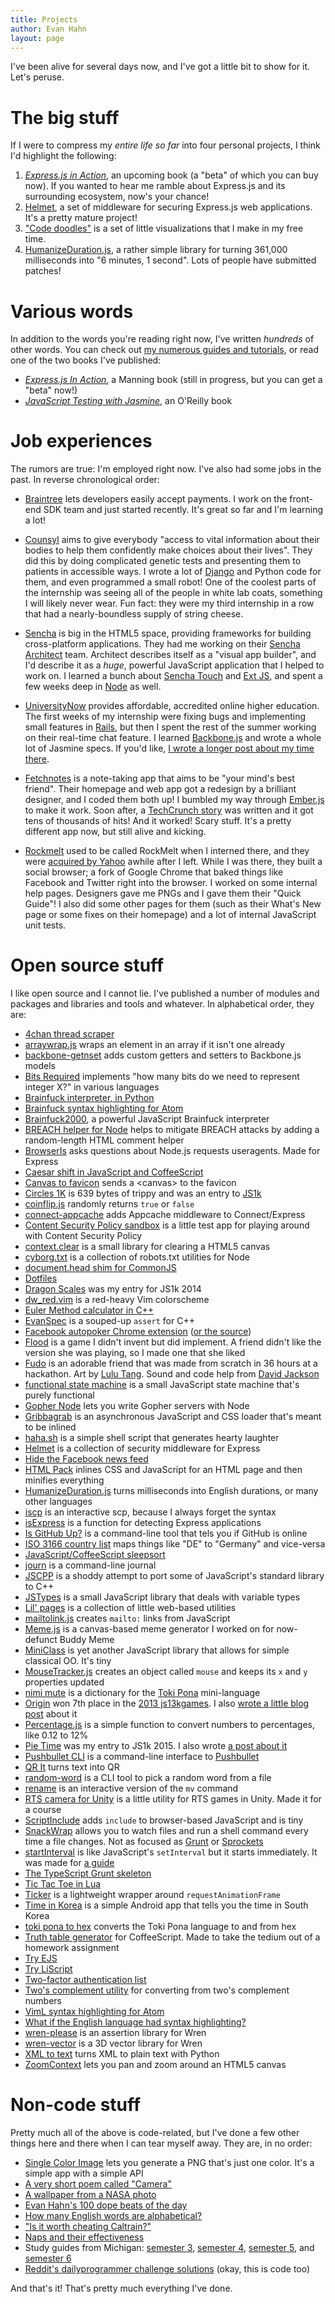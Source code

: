 ```yaml
---
title: Projects
author: Evan Hahn
layout: page
---
```

I've been alive for several days now, and I've got a little bit to show for it. Let's peruse.

The big stuff
=============

If I were to compress my *entire life so far* into four personal projects, I think I'd highlight the following:

1. [*Express.js in Action*](http://manning.com/hahn/?a_aid=express-in-action&a_bid=fe3fcff7), an upcoming book (a "beta" of which you can buy now). If you wanted to hear me ramble about Express.js and its surrounding ecosystem, now's your chance!
2. [Helmet](https://github.com/helmetjs/helmet), a set of middleware for securing Express.js web applications. It's a pretty mature project!
3. ["Code doodles"](https://evanhahn.github.io/code-doodles/) is a set of little visualizations that I make in my free time.
4. [HumanizeDuration.js](https://evanhahn.github.io/HumanizeDuration.js/), a rather simple library for turning 361,000 milliseconds into "6 minutes, 1 second". Lots of people have submitted patches!

Various words
=============

In addition to the words you're reading right now, I've written _hundreds_ of other words. You can check out [my numerous guides and tutorials](/guides), or read one of the two books I've published:

* [*Express.js In Action*](http://manning.com/hahn/?a_aid=express-in-action&a_bid=fe3fcff7), a Manning book (still in progress, but you can get a "beta" now!)
* [*JavaScript Testing with Jasmine*](http://shop.oreilly.com/product/0636920028277.do), an O'Reilly book

Job experiences
===============

The rumors are true: I'm employed right now. I've also had some jobs in the past. In reverse chronological order:

* [Braintree](https://www.braintreepayments.com/) lets developers easily accept payments. I work on the front-end SDK team and just started recently. It's great so far and I'm learning a lot!

* [Counsyl](https://www.counsyl.com/) aims to give everybody "access to vital information about their bodies to help them confidently make choices about their lives". They did this by doing complicated genetic tests and presenting them to patients in accessible ways. I wrote a lot of [Django](https://www.djangoproject.com/) and Python code for them, and even programmed a small robot! One of the coolest parts of the internship was seeing all of the people in white lab coats, something I will likely never wear. Fun fact: they were my third internship in a row that had a nearly-boundless supply of string cheese.

* [Sencha](http://www.sencha.com/) is big in the HTML5 space, providing frameworks for building cross-platform applications. They had me working on their [Sencha Architect](http://www.sencha.com/products/architect) team. Architect describes itself as a "visual app builder", and I'd describe it as a _huge_, powerful JavaScript application that I helped to work on. I learned a bunch about [Sencha Touch](http://www.sencha.com/products/touch/) and [Ext JS](http://www.sencha.com/products/extjs/), and spent a few weeks deep in [Node](http://nodejs.org/) as well.

* [UniversityNow](http://unow.com/) provides affordable, accredited online higher education. The first weeks of my internship were fixing bugs and implementing small features in [Rails](http://rubyonrails.org/), but then I spent the rest of the summer working on their real-time chat feature. I learned [Backbone.js](http://backbonejs.org/) and wrote a whole lot of Jasmine specs. If you'd like, [I wrote a longer post about my time there](/on-my-internship-at-universitynow).

* [Fetchnotes](http://www.fetchnotes.com) is a note-taking app that aims to be "your mind's best friend". Their homepage and web app got a redesign by a brilliant designer, and I coded them both up! I bumbled my way through [Ember.js](http://emberjs.com/) to make it work. Soon after, a [TechCrunch story](http://techcrunch.com/2012/04/12/fetchnotes-launches-a-simple-cloud-based-note-taking-service-that-twitter-users-will-love/) was written and it got tens of thousands of hits! And it worked! Scary stuff. It's a pretty different app now, but still alive and kicking.

* [Rockmelt](http://rockmelt.com/) used to be called RockMelt when I interned there, and they were [acquired by Yahoo](http://yahoo.tumblr.com/post/57166940839/) awhile after I left. While I was there, they built a social browser; a fork of Google Chrome that baked things like Facebook and Twitter right into the browser. I worked on some internal help pages. Designers gave me PNGs and I gave them their "Quick Guide"! I also did some other pages for them (such as their What's New page or some fixes on their homepage) and a lot of internal JavaScript unit tests.

Open source stuff
=================

I like open source and I cannot lie. I've published a number of modules and packages and libraries and tools and whatever. In alphabetical order, they are:

* [4chan thread scraper](https://github.com/EvanHahn/4chan-thread-scraper)
* [arraywrap.js](https://github.com/EvanHahn/arraywrap.js) wraps an element in an array if it isn't one already
* [backbone-getnset](https://github.com/EvanHahn/backbone-getnset) adds custom getters and setters to Backbone.js models
* [Bits Required](https://github.com/EvanHahn/bits-required) implements "how many bits do we need to represent integer X?" in various languages
* [Brainfuck interpreter, in Python](https://github.com/EvanHahn/brainfuck-interpreter/tree/master)
* [Brainfuck syntax highlighting for Atom](https://github.com/EvanHahn/atom-language-brainfuck)
* [Brainfuck2000](https://github.com/EvanHahn/BRAINFUCK2000), a powerful JavaScript Brainfuck interpreter
* [BREACH helper for Node](https://github.com/EvanHahn/node-breach-helper) helps to mitigate BREACH attacks by adding a random-length HTML comment helper
* [BrowserIs](https://github.com/EvanHahn/BrowserIs) asks questions about Node.js requests useragents. Made for Express
* [Caesar shift in JavaScript and CoffeeScript](/caesar-shift-in-javascript)
* [Canvas to favicon](https://github.com/EvanHahn/canvas-to-favicon) sends a &lt;canvas&gt; to the favicon
* [Circles 1K](/circles-1k) is 639 bytes of trippy and was an entry to [JS1k](http://js1k.com)
* [coinflip.js](https://github.com/EvanHahn/coinflip.js) randomly returns `true` or `false`
* [connect-appcache](https://github.com/EvanHahn/connect-appcache) adds Appcache middleware to Connect/Express
* [Content Security Policy sandbox](https://github.com/EvanHahn/Content-Security-Policy-sandbox) is a little test app for playing around with Content Security Policy
* [context.clear](https://github.com/EvanHahn/context-dot-clear) is a small library for clearing a HTML5 canvas
* [cyborg.txt](https://github.com/EvanHahn/cyborg.txt) is a collection of robots.txt utilities for Node
* [document.head shim for CommonJS](https://github.com/EvanHahn/document.head)
* [Dotfiles](https://github.com/evanhahn/dotfiles)
* [Dragon Scales](http://js1k.com/2014-dragons/demo/1850) was my entry for JS1k 2014
* [dw_red.vim](/vim_dw_red) is a red-heavy Vim colorscheme
* [Euler Method calculator in C++](/euler-method-calculator)
* [EvanSpec](https://github.com/EvanHahn/EvanSpec) is a souped-up `assert` for C++
* [Facebook autopoker Chrome extension](/wp-content/uploads/2012/09/pokey/pokey.zip) ([or the source](/wp-content/uploads/2012/09/pokey/src/))
* [Flood](/tape/flood/) is a game I didn't invent but did implement. A friend didn't like the version she was playing, so I made one that she liked
* [Fudo](/tape/fudo) is an adorable friend that was made from scratch in 36 hours at a hackathon. Art by [Lulu Tang](http://www.luluspice.com/). Sound and code help from [David Jackson](http://www.linkedin.com/pub/david-jackson/64/1aa/5b3/)
* [functional state machine](https://github.com/EvanHahn/functional-state-machine.js) is a small JavaScript state machine that's purely functional
* [Gopher Node](https://github.com/EvanHahn/gopher-node) lets you write Gopher servers with Node
* [Gribbagrab](https://github.com/EvanHahn/Gribbagrab) is an asynchronous JavaScript and CSS loader that's meant to be inlined
* [haha.sh](https://github.com/EvanHahn/haha.sh) is a simple shell script that generates hearty laughter
* [Helmet](https://github.com/evilpacket/helmet/) is a collection of security middleware for Express
* [Hide the Facebook news feed](https://github.com/EvanHahn/hide-news-feed)
* [HTML Pack](https://github.com/EvanHahn/node-html-pack) inlines CSS and JavaScript for an HTML page and then minifies everything
* [HumanizeDuration.js](https://evanhahn.github.io/HumanizeDuration.js/) turns milliseconds into English durations, or many other languages
* [iscp](https://github.com/EvanHahn/iscp) is an interactive scp, because I always forget the syntax
* [isExpress](https://github.com/EvanHahn/isExpress/tree/master) is a function for detecting Express applications
* [Is GitHub Up?](https://github.com/EvanHahn/is-GitHub-up) is a command-line tool that tels you if GitHub is online
* [ISO 3166 country list](https://github.com/EvanHahn/iso-3166-country-list) maps things like "DE" to "Germany" and vice-versa
* [JavaScript/CoffeeScript sleepsort](/javascript-sleepsort)
* [journ](https://github.com/EvanHahn/journ) is a command-line journal
* [JSCPP](https://github.com/EvanHahn/JSCPP) is a shoddy attempt to port some of JavaScript's standard library to C++
* [JSTypes](https://github.com/EvanHahn/JSTypes) is a small JavaScript library that deals with variable types
* [Lil' pages](/tape/lil/) is a collection of little web-based utilities
* [mailtolink.js](https://github.com/EvanHahn/mailtolink.js) creates `mailto:` links from JavaScript
* [Meme.js](https://github.com/BuddyMeme/Meme.js) is a canvas-based meme generator I worked on for now-defunct Buddy Meme
* [MiniClass](https://github.com/EvanHahn/MiniClass) is yet another JavaScript library that allows for simple classical OO. It's tiny
* [MouseTracker.js](https://github.com/EvanHahn/MouseTracker.js) creates an object called `mouse` and keeps its `x` and `y` properties updated
* [nimi mute](http://evanhahn.github.io/nimi-mute/) is a dictionary for the [Toki Pona](http://tokipona.org/) mini-language
* [Origin](http://js13kgames.com/entries/origin) won 7th place in the [2013 js13kgames](http://2013.js13kgames.com). I also [wrote a little blog post](/origin-js13kgames/) about it
* [Percentage.js](https://github.com/EvanHahn/percentage.js) is a simple function to convert numbers to percentages, like 0.12 to 12%
* [Pie Time](http://js1k.com/2015-hypetrain/demo/2169) was my entry to JS1k 2015. I also wrote [a post about it](/js1k-2015/)
* [Pushbullet CLI](https://github.com/EvanHahn/pushbullet-cli) is a command-line interface to [Pushbullet](https://www.pushbullet.com/)
* [QR It](http://evanhahn.github.io/QRIt/) turns text into QR
* [random-word](https://github.com/EvanHahn/random-word) is a CLI tool to pick a random word from a file
* [rename](https://github.com/EvanHahn/rename) is an interactive version of the `mv` command
* [RTS camera for Unity](https://github.com/EvanHahn/Unity-RTS-camera) is a little utility for RTS games in Unity. Made it for a course
* [ScriptInclude](https://github.com/EvanHahn/ScriptInclude) adds `include` to browser-based JavaScript and is tiny
* [SnackWrap](https://github.com/EvanHahn/SnackWrap) allows you to watch files and run a shell command every time a file changes. Not as focused as [Grunt](http://gruntjs.com/) or [Sprockets](https://github.com/sstephenson/sprockets)
* [startInterval](https://github.com/EvanHahn/startInterval) is like JavaScript's `setInterval` but it starts immediately. It was made for [a guide](/make-an-npm-baby/)
* [The TypeScript Grunt skeleton](https://github.com/EvanHahn/TypeScript-Grunt-skeleton)
* [Tic Tac Toe in Lua](https://gist.github.com/1135851)
* [Ticker](https://github.com/EvanHahn/ticker) is a lightweight wrapper around `requestAnimationFrame`
* [Time in Korea](https://github.com/EvanHahn/time-in-korea) is a simple Android app that tells you the time in South Korea
* [toki pona to hex](https://github.com/EvanHahn/toki-pona-to-hex) converts the Toki Pona language to and from hex
* [Truth table generator](https://github.com/EvanHahn/truth-table) for CoffeeScript. Made to take the tedium out of a homework assignment
* [Try EJS](https://evanhahn.github.io/try-EJS/)
* [Try LiScript](http://evanhahn.github.com/Try-LiScript/)
* [Two-factor authentication list](/2fa/)
* [Two's complement utility](https://github.com/EvanHahn/twos-complement-util) for converting from two's complement numbers
* [VimL syntax highlighting for Atom](https://github.com/EvanHahn/atom-vimL)
* [What if the English language had syntax highlighting?](http://evanhahn.github.io/English-text-highlighting/)
* [wren-please](https://github.com/EvanHahn/wren-pelase) is an assertion library for Wren
* [wren-vector](https://github.com/EvanHahn/wren-vector3d) is a 3D vector library for Wren
* [XML to text](https://github.com/EvanHahn/xml-to-text) turns XML to plain text with Python
* [ZoomContext](https://github.com/EvanHahn/ZoomContext) lets you pan and zoom around an HTML5 canvas

Non-code stuff
==============

Pretty much all of the above is code-related, but I've done a few other things here and there when I can tear myself away. They are, in no order:

* [Single Color Image](http://www.singlecolorimage.com/) lets you generate a PNG that's just one color. It's a simple app with a simple API
* [A very short poem called "Camera"](http://issuu.com/netspencer/docs/calliope?mode=window&pageNumber=12)
* [A wallpaper from a NASA photo](/wp-content/uploads/2013/02/astro/)
* [Evan Hahn's 100 dope beats of the day](/dbotd/)
* [How many English words are alphabetical?](/under-1-of-english-words-are-alphabetical)
* ["Is it worth cheating Caltrain?"](/is-it-worth-cheating-caltrain)
* [Naps and their effectiveness](/naps-and-their-effectiveness)
* Study guides from Michigan: [semester 3](/a-couple-of-resources-from-my-3rd-semester), [semester 4](/resources-from-my-4th-semester), [semester 5](/resources-from-my-5th-semester), and [semester 6](/semester-6-resources)
* [Reddit's dailyprogrammer challenge solutions](/random/rdailyprogrammer-solutions) (okay, this is code too)

And that's it! That's pretty much everything I've done.
